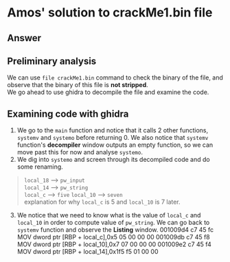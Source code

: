 # Amos' solution to crackMe1.bin file  

## Answer  

## Preliminary analysis  
We can use `file crackMe1.bin` command to check the binary of the file, and observe that the binary of this file is **not stripped**.  
We go ahead to use ghidra to decompile the file and examine the code.  

## Examining code with ghidra

1. We go to the `main` function and notice that it calls 2 other functions, `systemv` and `systemo` before returning 0. We also notice that `systemv` function's **decompiler** window outputs an empty function, so we can move past this for now and analyse `systemo`.  
2. We dig into `systemo` and screen through its decompiled code and do some renaming.  
> `local_18` --> `pw_input`  
> `local_14` --> `pw_string`  
> `local_c` --> `five`
> `local_10` --> `seven`  
> explanation for why `local_c` is 5 and `local_10` is 7 later.

3. We notice that we need to know what is the value of `local_c` and `local_10` in order to compute value of `pw_string`. We can go back to `systemv` function and observe the **Listing** window.
         001009d4 c7 45 fc        MOV        dword ptr [RBP + local_c],0x5
                 05 00 00 00
        001009db c7 45 f8        MOV        dword ptr [RBP + local_10],0x7
                 07 00 00 00
        001009e2 c7 45 f4        MOV        dword ptr [RBP + local_14],0x1f5
                 f5 01 00 00

